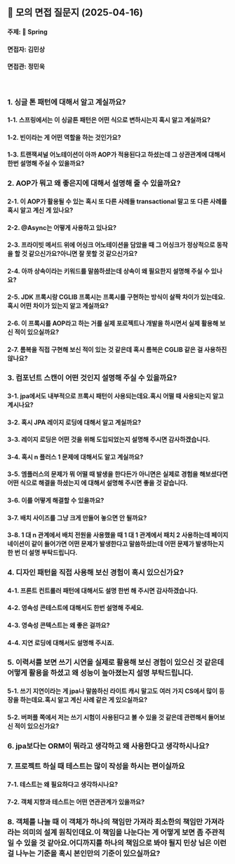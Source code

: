 ## 📌 모의 면접 질문지 (2025-04-16)
#### 주제: 🍃 Spring
#### 면접자: 김민상
#### 면접관: 정민욱

<br>

### 1. 싱글 톤 패턴에 대해서 알고 계실까요?
#### 1-1. 스프링에서는 이 싱글톤 패턴은 어떤 식으로 변하시는지 혹시 알고 계실까요?
#### 1-2. 빈이라는 게 어떤 역할을 하는 것인가요?
#### 1-3. 트랜잭셔널 어노테이션이 아까 AOP가 적용된다고 하셨는데 그 상관관계에 대해서 한번 설명해 주실 수 있을까요?

### 2. AOP가 뭐고 왜 좋은지에 대해서 설명해 줄 수 있을까요?
#### 2-1. 이 AOP가 활용될 수 있는 혹시 또 다른 사례들 transactional 말고 또 다른 사례를 혹시 알고 계신 게 있나요?
#### 2-2. @Async는 어떻게 사용하고 있나요?
#### 2-3. 프라이빗 메서드 위에 어싱크 어노테이션을 담았을 때 그 어싱크가 정상적으로 동작을 할 것 같으신가요?아니면 잘 못할 것 같으신가요?
#### 2-4. 아까 상속이라는 키워드를 말씀하셨는데 상속이 왜 필요한지 설명해 주실 수 있나요?
#### 2-5. JDK 프록시랑 CGLIB 프록시는 프록시를 구현하는 방식이 살짝 차이가 있는데요.혹시 어떤 차이가 있는지 알고 계실까요?
#### 2-6. 이 프록시를 AOP라고 하는 거를 실제 포로젝트나 개발을 하시면서 실제 활용해 보신 적이 있으실까요?
#### 2-7. 롬복을 직접 구현해 보신 적이 있는 것 같은데 혹시 롬복은 CGLIB 같은 걸 사용하진 않나요?

### 3. 컴포넌트 스캔이 어떤 것인지 설명해 주실 수 있을까요?
#### 3-1. jpa에서도 내부적으로 프록시 패턴이 사용되는데요.혹시 어떨 때 사용되는지 알고 계시나요?
#### 3-2. 혹시 JPA 레이지 로딩에 대해서 알고 계실까요?
#### 3-3. 레이지 로딩은 어떤 것을 위해 도입되었는지 설명해 주시면 감사하겠습니다.
#### 3-4. 혹시 n 플러스 1 문제에 대해서도 알고 계실까요?
#### 3-5. 엠플러스의 문제가 뭐 어떨 때 발생을 한다든가 아니면은 실제로 경험을 해보셨다면 어떤 식으로 해결을 하셨는지 에 대해서 설명해 주시면 좋을 것 같습니다.
#### 3-6. 이를 어떻게 해결할 수 있을까요?
#### 3-7. 배치 사이즈를 그냥 크게 만들어 놓으면 안 될까요?
#### 3-8. 1 대 n 관계에서 배치 전원을 사용했을 때 1 대 1 관계에서 패치 2 사용하는데 페이지 네이션이 같이 들어가면 어떤 문제가 발생한다고 말씀하셨는데 어떤 문제가 발생하는지 한 번 더 설명 부탁드립니다.

### 4. 디자인 패턴을 직접 사용해 보신 경험이 혹시 있으신가요?
#### 4-1. 프론트 컨트롤러 패턴에 대해서도 설명 한번 해 주시면 감사하겠습니다.
#### 4-2. 영속성 콘테스트에 대해서도 한번 설명해 주세요.
#### 4-3. 영속성 콘텍스트는 왜 좋은 걸까요?
#### 4-4. 지연 로딩에 대해서도 설명해 주시죠.

### 5. 이력서를 보면 쓰기 시연을 실제로 활용해 보신 경험이 있으신 것 같은데 어떻게 활용을 하셨고 왜 성능이 높아졌는지 설명 부탁드립니다.
#### 5-1. 쓰기 지연이라는 게 jpa나 말씀하신 라이트 캐시 말고도 여러 가지 CS에서 많이 등장을 하는데요.혹시 알고 계신 사례 같은 게 있으실까요?
#### 5-2. 버퍼플 쪽에서 저는 쓰기 시험이 사용된다고 볼 수 있을 것 같은데 관련해서 들어보신 적이 있으신가요?

### 6.  jpa보다는 ORM이 뭐라고 생각하고 왜 사용한다고 생각하시나요?

### 7.  프로젝트 하실 때 테스트는 많이 작성을 하시는 편이실까요
#### 7-1. 테스트는 왜 필요하다고 생각하시나요? 
#### 7-2. 객체 지향과 테스트는 어떤 연관관계가 있을까요?

### 8. 객체를 나눌 때 이 객체가 하나의 책임만 가져라 최소한의 책임만 가져라라는 의미의 설계 원칙인데요.이 책임을 나눈다는 게 어떻게 보면 좀 주관적일 수 있을 것 같아요.어디까지를 하나의 책임으로 봐야 될지 민상 님은 이런 걸 나누는 기준을 혹시 본인만의 기준이 있으실까요?


